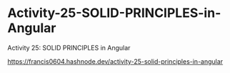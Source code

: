 # Activity-25-SOLID-PRINCIPLES-in-Angular
Activity 25: SOLID PRINCIPLES in Angular

https://francis0604.hashnode.dev/activity-25-solid-principles-in-angular
